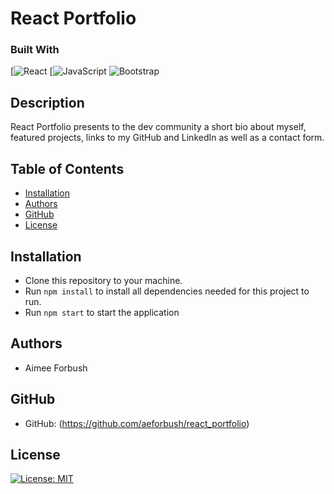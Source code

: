 # React Portfolio


### Built With
  [![React](https://img.shields.io/badge/react-%2320232a.svg?style=for-the-badge&logo=react&logoColor=%2361DAFB) [![JavaScript](https://img.shields.io/badge/javascript-%23323330.svg?style=for-the-badge&logo=javascript&logoColor=%23F7DF1E) ![Bootstrap](https://img.shields.io/badge/bootstrap-%23563D7C.svg?style=for-the-badge&logo=bootstrap&logoColor=white)


## Description

React Portfolio presents to the dev community a short bio about myself, featured projects, links to my GitHub and LinkedIn as well as a contact form.  

## Table of Contents
* [Installation](#Installation)
* [Authors](#Authors)
* [GitHub](#GitHub)
* [License](#License)

## Installation

* Clone this repository to your machine.
* Run `npm install` to install all dependencies needed for this project to run.
* Run `npm start` to start the application


## Authors
* Aimee Forbush

## GitHub 
* GitHub: (https://github.com/aeforbush/react_portfolio)

## License
[![License: MIT](https://img.shields.io/badge/License-MIT-blue.svg)](https://opensource.org/licenses/MIT)